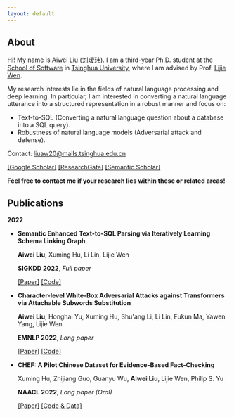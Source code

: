 ```yaml
---
layout: default
---
```



## About
Hi! My name is Aiwei Liu (刘瑷玮). I am a third-year Ph.D. student at the [School of Software](https://www.thss.tsinghua.edu.cn/) in [Tsinghua University](https://www.tsinghua.edu.cn/), where I am advised by Prof. [Lijie Wen](https://www.thss.tsinghua.edu.cn/faculty/wenlijie.htm).

My research interests lie in the fields of natural language processing and deep learning. In particular, I am interested in converting a natural language utterance into a structured representation in a robust manner and focus on:

- Text-to-SQL (Converting a natural language question about a database into a SQL query).
- Robustness of natural language models (Adversarial attack and defense).

Contact: liuaw20@mails.tsinghua.edu.cn

[[Google Scholar]](https://scholar.google.com/citations?user=UCOOmcEAAAAJ&hl=en) [[ResearchGate]](https://www.researchgate.net/profile/Aiwei-Liu-4) [[Semantic Scholar]](https://www.semanticscholar.org/author/Aiwei-Liu/10017193)

**Feel free to contact me if your research lies within these or related areas!**


## Publications

**2022**

- **Semantic Enhanced Text-to-SQL Parsing via Iteratively Learning Schema Linking Graph**

  **Aiwei Liu**, Xuming Hu, Li Lin, Lijie Wen
  
  **SIGKDD 2022**, *Full paper*

  [[Paper]](https://dl.acm.org/doi/pdf/10.1145/3534678.3539294) [[Code]](https://github.com/THU-BPM/ISESL-SQL)
  
- **Character-level White-Box Adversarial Attacks against Transformers via Attachable Subwords Substitution**
  
  **Aiwei Liu**, Honghai Yu, Xuming Hu, Shu'ang Li, Li Lin, Fukun Ma, Yawen Yang, Lijie Wen

  **EMNLP 2022**, *Long paper*

  [[Paper]](https://aclanthology.org/2022.emnlp-main.522/) [[Code]](https://github.com/THU-BPM/CWBA)

- **CHEF: A Pilot Chinese Dataset for Evidence-Based Fact-Checking**

  Xuming Hu, Zhijiang Guo, Guanyu Wu, **Aiwei Liu**, Lijie Wen, Philip S. Yu
  
  **NAACL 2022**, *Long paper (Oral)*

  [[Paper]](http://arxiv.org/abs/2206.11863) [[Code & Data]](https://github.com/THU-BPM/CHEF)
